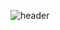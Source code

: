 ![header](https://capsule-render.vercel.app/api?type=waving&color=auto&fontColor=FFFFFF&height=200&section=header&text=Greetings!&fontSize=50&fontAlign=85&fontAlignY=35&desc=Jaehwan%20Hyun&descAlignY=55&descAlign=90)


<!--
**ja7811/ja7811** is a ✨ _special_ ✨ repository because its `README.md` (this file) appears on your GitHub profile.

Here are some ideas to get you started:

- 🔭 I’m currently working on ...
- 🌱 I’m currently learning ...
- 👯 I’m looking to collaborate on ...
- 🤔 I’m looking for help with ...
- 💬 Ask me about ...
- 📫 How to reach me: ...
- 😄 Pronouns: ...
- ⚡ Fun fact: ...
-->
